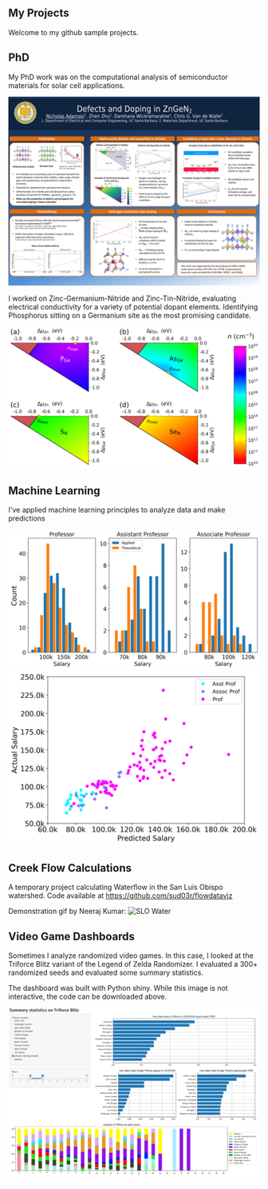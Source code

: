 ## My Projects
Welcome to my github sample projects. 

## PhD 
My PhD work was on the computational analysis of semiconductor materials for solar cell applications. 

![Research Poster](https://github.com/nadamski/SampleProjects/blob/main/PhD_research/ZnGeN2_Doping/AdamskiGRCposter081018.png)


I worked on Zinc-Germanium-Nitride and Zinc-Tin-Nitride, evaluating electrical conductivity for a variety of potential dopant elements. 
Identifying Phosphorus sitting on a Germanium site as the most promising candidate.

![ZnGeN2 Conductivity for candidate dopants](https://github.com/nadamski/SampleProjects/blob/main/PhD_research/ZnGeN2_Doping/n_ZnGeN2.png)


## Machine Learning

I've applied machine learning principles to analyze data and make predictions

![Salary Histogram](https://github.com/nadamski/SampleProjects/blob/main/SalaryHist.png)
![Salary Prediction](https://github.com/nadamski/SampleProjects/blob/main/SalaryPrediction.png)


## Creek Flow Calculations

A temporary project calculating Waterflow in the San Luis Obispo watershed. 
Code available at https://github.com/sud03r/flowdataviz

Demonstration gif by Neeraj Kumar: 
![SLO Water](https://github.com/sud03r/flowdataviz/blob/main/demo/output.gif)

## Video Game Dashboards

Sometimes I analyze randomized video games. In this case, I looked at the Triforce Blitz variant of the Legend of Zelda Randomizer. I evaluated a 300+ randomized seeds and evaluated some summary statistics. 

The dashboard was built with Python shiny. While this image is not interactive, the code can be downloaded above.

![Triforce](https://github.com/nadamski/SampleProjects/blob/main/triforce_blitz/TriforceBlitzStatistics.png)



